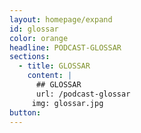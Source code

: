 ```yaml
---
layout: homepage/expand
id: glossar
color: orange
headline: PODCAST-GLOSSAR
sections:
  - title: GLOSSAR
    content: |
      ## GLOSSAR
      url: /podcast-glossar
     img: glossar.jpg
button:
---
```

